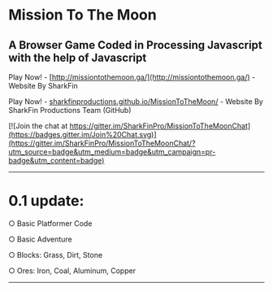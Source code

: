 # Mission To The Moon
## A Browser Game Coded in Processing Javascript with the help of Javascript
Play Now! - [http://missiontothemoon.ga/](http://missiontothemoon.ga/) - Website By SharkFin

Play Now! - [sharkfinproductions.github.io/MissionToTheMoon/](sharkfinproductions.github.io/MissionToTheMoon/) - Website By SharkFin Productions Team (GitHub)

[![Join the chat at https://gitter.im/SharkFinPro/MissionToTheMoonChat](https://badges.gitter.im/Join%20Chat.svg)](https://gitter.im/SharkFinPro/MissionToTheMoonChat/?utm_source=badge&utm_medium=badge&utm_campaign=pr-badge&utm_content=badge)

-----

# 0.1 update:

 ○ Basic Platformer Code

 ○ Basic Adventure

 ○ Blocks: Grass, Dirt, Stone

 ○ Ores: Iron, Coal, Aluminum, Copper

---
